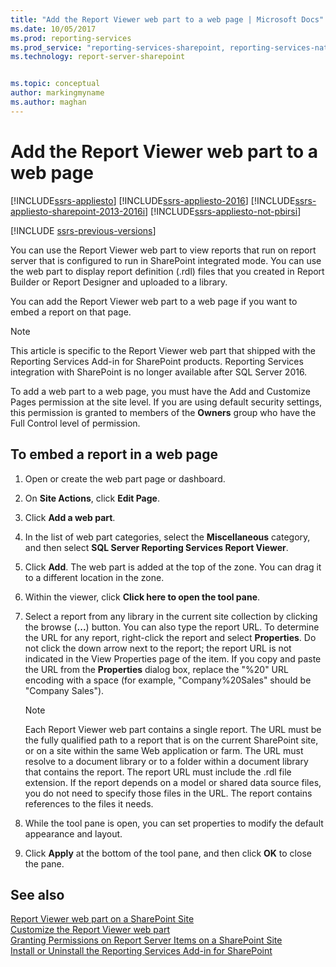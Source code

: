 ```yaml
---
title: "Add the Report Viewer web part to a web page | Microsoft Docs"
ms.date: 10/05/2017
ms.prod: reporting-services
ms.prod_service: "reporting-services-sharepoint, reporting-services-native"
ms.technology: report-server-sharepoint


ms.topic: conceptual
author: markingmyname
ms.author: maghan
---
```

# Add the Report Viewer web part to a web page

[!INCLUDE[ssrs-appliesto](../../includes/ssrs-appliesto.md)] [!INCLUDE[ssrs-appliesto-2016](../../includes/ssrs-appliesto-2016.md)] [!INCLUDE[ssrs-appliesto-sharepoint-2013-2016i](../../includes/ssrs-appliesto-sharepoint-2013-2016.md)] [!INCLUDE[ssrs-appliesto-not-pbirsi](../../includes/ssrs-appliesto-not-pbirs.md)]

[!INCLUDE [ssrs-previous-versions](../../includes/ssrs-previous-versions.md)]

You can use the Report Viewer web part to view reports that run on report server that is configured to run in SharePoint integrated mode. You can use the web part to display report definition (.rdl) files that you created in Report Builder or Report Designer and uploaded to a library.

You can add the Report Viewer web part to a web page if you want to embed a report on that page.

> [!NOTE]
> This article is specific to the Report Viewer web part that shipped with the Reporting Services Add-in for SharePoint products. Reporting Services integration with SharePoint is no longer available after SQL Server 2016.

To add a web part to a web page, you must have the Add and Customize Pages permission at the site level. If you are using default security settings, this permission is granted to members of the **Owners** group who have the Full Control level of permission.

## To embed a report in a web page

1.  Open or create the web part page or dashboard.  
  
2.  On **Site Actions**, click **Edit Page**.  
  
3.  Click **Add a web part**.  
  
4.  In the list of web part categories, select the **Miscellaneous** category, and then select **SQL Server Reporting Services Report Viewer**.  
  
5.  Click **Add**. The web part is added at the top of the zone. You can drag it to a different location in the zone.  
  
6.  Within the viewer, click **Click here to open the tool pane**.  
  
7.  Select a report from any library in the current site collection by clicking the browse (**...**) button. You can also type the report URL. To determine the URL for any report, right-click the report and select **Properties**. Do not click the down arrow next to the report; the report URL is not indicated in the View Properties page of the item. If you copy and paste the URL from the **Properties** dialog box, replace the "%20" URL encoding with a space (for example, "Company%20Sales" should be "Company Sales").  
  
    > [!NOTE]  
    >  Each Report Viewer web part contains a single report. The URL must be the fully qualified path to a report that is on the current SharePoint site, or on a site within the same Web application or farm. The URL must resolve to a document library or to a folder within a document library that contains the report. The report URL must include the .rdl file extension. If the report depends on a model or shared data source files, you do not need to specify those files in the URL. The report contains references to the files it needs.  
  
8.  While the tool pane is open, you can set properties to modify the default appearance and layout.  
  
9. Click **Apply** at the bottom of the tool pane, and then click **OK** to close the pane.  
  
## See also

 [Report Viewer web part on a SharePoint Site](../../reporting-services/report-server-sharepoint/report-viewer-web-part-on-a-sharepoint-site.md)   
 [Customize the Report Viewer web part](../../reporting-services/report-server-sharepoint/customize-the-report-viewer-web-part.md)   
 [Granting Permissions on Report Server Items on a SharePoint Site](../../reporting-services/security/granting-permissions-on-report-server-items-on-a-sharepoint-site.md)   
 [Install or Uninstall the Reporting Services Add-in for SharePoint](../../reporting-services/install-windows/install-or-uninstall-the-reporting-services-add-in-for-sharepoint.md)  
